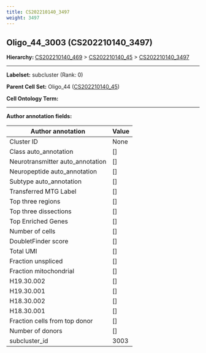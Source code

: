 ```yaml
---
title: CS202210140_3497
weight: 3497
---
```

## Oligo_44_3003 (CS202210140_3497)
<b>Hierarchy: </b>
[CS202210140_469](https://purl.brain-bican.org/taxonomy/CS202210140#CS202210140_469) >
[CS202210140_45](https://purl.brain-bican.org/taxonomy/CS202210140#CS202210140_45) >
[CS202210140_3497](https://purl.brain-bican.org/taxonomy/CS202210140#CS202210140_3497)

---


**Labelset:** subcluster (Rank: 0)

**Parent Cell Set:** Oligo_44 ([CS202210140_45](https://purl.brain-bican.org/taxonomy/CS202210140#CS202210140_45))



**Cell Ontology Term:** 

[MARKER GENES.]: #


---

[TRANSFERRED ANNOTATIONS.]: #


[AUTHOR ANNOTATION FIELDS.]: #


**Author annotation fields:**

| Author annotation | Value |
|-------------------|-------|
|Cluster ID|None|
|Class auto_annotation|[]|
|Neurotransmitter auto_annotation|[]|
|Neuropeptide auto_annotation|[]|
|Subtype auto_annotation|[]|
|Transferred MTG Label|[]|
|Top three regions|[]|
|Top three dissections|[]|
|Top Enriched Genes|[]|
|Number of cells|[]|
|DoubletFinder score|[]|
|Total UMI|[]|
|Fraction unspliced|[]|
|Fraction mitochondrial|[]|
|H19.30.002|[]|
|H19.30.001|[]|
|H18.30.002|[]|
|H18.30.001|[]|
|Fraction cells from top donor|[]|
|Number of donors|[]|
|subcluster_id|3003|
